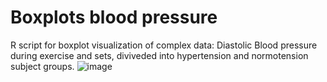 # Boxplots blood pressure
R script for boxplot visualization of complex data: Diastolic Blood pressure during exercise and sets, diviveded into hypertension and normotension subject groups. 
![image](https://github.com/user-attachments/assets/8e5adf38-1a40-4edc-9ab3-31d5d48f6486)
